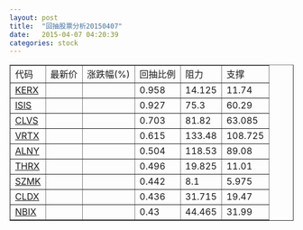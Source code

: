 ```yaml
---
layout: post
title:  "回抽股票分析20150407"
date:   2015-04-07 04:20:39
categories: stock
---
```

<script type="text/javascript">
var stockList = []
stockList.push('gb_kerx');
stockList.push('gb_isis');
stockList.push('gb_clvs');
stockList.push('gb_vrtx');
stockList.push('gb_alny');
stockList.push('gb_thrx');
stockList.push('gb_szmk');
stockList.push('gb_cldx');
stockList.push('gb_nbix');
</script>
<table border="1">
 <tr>
 <td>代码</td>
 <td>最新价</td>
 <td>涨跌幅(%)</td>
 <td>回抽比例</td>
 <td>阻力</td>
 <td>支撑</td>
</tr>
  <tr id="kerx">
  <td><a href="http://stock.finance.sina.com.cn/usstock/quotes/KERX.html" target="_blank">KERX</a></td><td></td><td></td><td>0.958</td><td>14.125</td><td>11.74</td></tr>
  <tr id="isis">
  <td><a href="http://stock.finance.sina.com.cn/usstock/quotes/ISIS.html" target="_blank">ISIS</a></td><td></td><td></td><td>0.927</td><td>75.3</td><td>60.29</td></tr>
  <tr id="clvs">
  <td><a href="http://stock.finance.sina.com.cn/usstock/quotes/CLVS.html" target="_blank">CLVS</a></td><td></td><td></td><td>0.703</td><td>81.82</td><td>63.085</td></tr>
  <tr id="vrtx">
  <td><a href="http://stock.finance.sina.com.cn/usstock/quotes/VRTX.html" target="_blank">VRTX</a></td><td></td><td></td><td>0.615</td><td>133.48</td><td>108.725</td></tr>
  <tr id="alny">
  <td><a href="http://stock.finance.sina.com.cn/usstock/quotes/ALNY.html" target="_blank">ALNY</a></td><td></td><td></td><td>0.504</td><td>118.53</td><td>89.08</td></tr>
  <tr id="thrx">
  <td><a href="http://stock.finance.sina.com.cn/usstock/quotes/THRX.html" target="_blank">THRX</a></td><td></td><td></td><td>0.496</td><td>19.825</td><td>11.01</td></tr>
  <tr id="szmk">
  <td><a href="http://stock.finance.sina.com.cn/usstock/quotes/SZMK.html" target="_blank">SZMK</a></td><td></td><td></td><td>0.442</td><td>8.1</td><td>5.975</td></tr>
  <tr id="cldx">
  <td><a href="http://stock.finance.sina.com.cn/usstock/quotes/CLDX.html" target="_blank">CLDX</a></td><td></td><td></td><td>0.436</td><td>31.715</td><td>19.47</td></tr>
  <tr id="nbix">
  <td><a href="http://stock.finance.sina.com.cn/usstock/quotes/NBIX.html" target="_blank">NBIX</a></td><td></td><td></td><td>0.43</td><td>44.465</td><td>31.99</td></tr>
</table>
